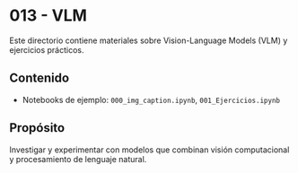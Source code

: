 # 013 - VLM

Este directorio contiene materiales sobre Vision-Language Models (VLM) y ejercicios prácticos.

## Contenido

- Notebooks de ejemplo: `000_img_caption.ipynb`, `001_Ejercicios.ipynb`

## Propósito

Investigar y experimentar con modelos que combinan visión computacional y procesamiento de lenguaje natural.
